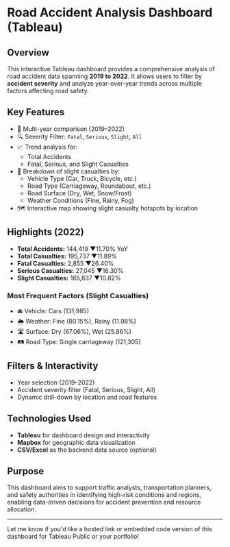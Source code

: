 # Road Accident Analysis Dashboard (Tableau)

## Overview
This interactive Tableau dashboard provides a comprehensive analysis of road accident data spanning **2019 to 2022**. It allows users to filter by **accident severity** and analyze year-over-year trends across multiple factors affecting road safety.

## Key Features
- 📆 Multi-year comparison (2019–2022)
- 🔍 Severity Filter: `Fatal`, `Serious`, `Slight`, `All`
- 📈 Trend analysis for:
  - Total Accidents
  - Fatal, Serious, and Slight Casualties
- 🚗 Breakdown of slight casualties by:
  - Vehicle Type (Car, Truck, Bicycle, etc.)
  - Road Type (Carriageway, Roundabout, etc.)
  - Road Surface (Dry, Wet, Snow/Frost)
  - Weather Conditions (Fine, Rainy, Fog)
- 🗺️ Interactive map showing slight casualty hotspots by location

## Highlights (2022)
- **Total Accidents:** 144,419 ▼11.70% YoY  
- **Total Casualties:** 195,737 ▼11.89%  
- **Fatal Casualties:** 2,855 ▼26.40%  
- **Serious Casualties:** 27,045 ▼16.30%  
- **Slight Casualties:** 165,837 ▼10.82%

### Most Frequent Factors (Slight Casualties)
- 🚘 Vehicle: Cars (131,985)
- 🌦️ Weather: Fine (80.15%), Rainy (11.98%)
- 🛣️ Surface: Dry (67.06%), Wet (25.86%)
- 🛤️ Road Type: Single carriageway (121,305)

## Filters & Interactivity
- Year selection (2019–2022)
- Accident severity filter (Fatal, Serious, Slight, All)
- Dynamic drill-down by location and road features

## Technologies Used
- **Tableau** for dashboard design and interactivity
- **Mapbox** for geographic data visualization
- **CSV/Excel** as the backend data source (optional)

## Purpose
This dashboard aims to support traffic analysts, transportation planners, and safety authorities in identifying high-risk conditions and regions, enabling data-driven decisions for accident prevention and resource allocation.

---

Let me know if you'd like a hosted link or embedded code version of this dashboard for Tableau Public or your portfolio!

